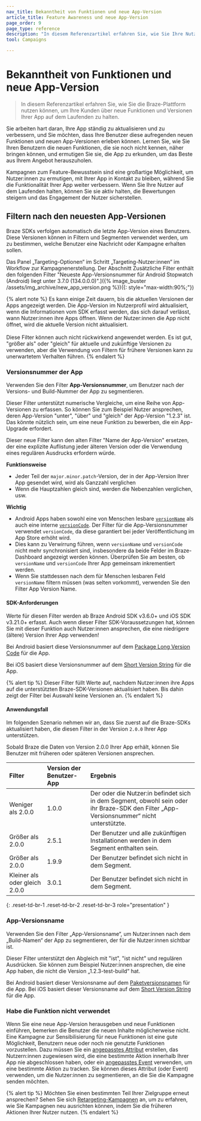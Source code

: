 ```yaml
---
nav_title: Bekanntheit von Funktionen und neue App-Version
article_title: Feature Awareness und neue App-Version
page_order: 9
page_type: reference
description: "In diesem Referenzartikel erfahren Sie, wie Sie Ihre Nutzer:innen auf dem Laufenden halten, wenn Sie neue Funktionen oder Versionen veröffentlichen."
tool: Campaigns

---
```


# Bekanntheit von Funktionen und neue App-Version

> In diesem Referenzartikel erfahren Sie, wie Sie die Braze-Plattform nutzen können, um Ihre Kunden über neue Funktionen und Versionen Ihrer App auf dem Laufenden zu halten. 

Sie arbeiten hart daran, Ihre App ständig zu aktualisieren und zu verbessern, und Sie möchten, dass Ihre Benutzer diese aufregenden neuen Funktionen und neuen App-Versionen erleben können. Lernen Sie, wie Sie Ihren Benutzern die neuen Funktionen, die sie noch nicht kennen, näher bringen können, und ermutigen Sie sie, die App zu erkunden, um das Beste aus Ihrem Angebot herauszuholen.

Kampagnen zum Feature-Bewusstsein sind eine großartige Möglichkeit, um Nutzer:innen zu ermutigen, mit Ihrer App in Kontakt zu bleiben, während Sie die Funktionalität Ihrer App weiter verbessern.  Wenn Sie Ihre Nutzer auf dem Laufenden halten, können Sie sie aktiv halten, die Bewertungen steigern und das Engagement der Nutzer sicherstellen.

## Filtern nach den neuesten App-Versionen

Braze SDKs verfolgen automatisch die letzte App-Version eines Benutzers. Diese Versionen können in Filtern und Segmenten verwendet werden, um zu bestimmen, welche Benutzer eine Nachricht oder Kampagne erhalten sollen.

Das Panel „Targeting-Optionen“ im Schritt „Targeting-Nutzer:innen“ im Workflow zur Kampagnenerstellung. Der Abschnitt Zusätzliche Filter enthält den folgenden Filter "Neueste App-Versionsnummer für Android Stopwatch (Android) liegt unter 3.7.0 (134.0.0.0)".]({% image_buster /assets/img_archive/new_app_version.png %})({: style="max-width:90%;"})

{% alert note %}
Es kann einige Zeit dauern, bis die aktuellen Versionen der Apps angezeigt werden. Die App-Version im Nutzerprofil wird aktualisiert, wenn die Informationen vom SDK erfasst werden, das sich darauf verlässt, wann Nutzer:innen ihre Apps öffnen. Wenn der Nutzer:innen die App nicht öffnet, wird die aktuelle Version nicht aktualisiert. <br><br> Diese Filter können auch nicht rückwirkend angewendet werden. Es ist gut, "größer als" oder "gleich" für aktuelle und zukünftige Versionen zu verwenden, aber die Verwendung von Filtern für frühere Versionen kann zu unerwartetem Verhalten führen.
{% endalert %}

### Versionsnummer der App

Verwenden Sie den Filter **App-Versionsnummer**, um Benutzer nach der Versions- und Build-Nummer der App zu segmentieren. 

Dieser Filter unterstützt numerische Vergleiche, um eine Reihe von App-Versionen zu erfassen. So können Sie zum Beispiel Nutzer ansprechen, deren App-Version "unter", "über" und "gleich" der App-Version "1.2.3" ist. Das könnte nützlich sein, um eine neue Funktion zu bewerben, die ein App-Upgrade erfordert.

Dieser neue Filter kann den alten Filter "Name der App-Version" ersetzen, der eine explizite Auflistung jeder älteren Version oder die Verwendung eines regulären Ausdrucks erfordern würde.

**Funktionsweise**

* Jeder Teil der `major.minor.patch`-Version, der in der App-Version Ihrer App gesendet wird, wird als Ganzzahl verglichen
* Wenn die Hauptzahlen gleich sind, werden die Nebenzahlen verglichen, usw.

**Wichtig**

* Android Apps haben sowohl eine von Menschen lesbare [`versionName`](https://developer.android.com/reference/android/content/pm/PackageInfo#versionName) als auch eine interne [`versionCode`](https://developer.android.com/reference/android/content/pm/PackageInfo.html#getLongVersionCode()). Der Filter für die App-Versionsnummer verwendet `versionCode`, da diese garantiert bei jeder Veröffentlichung im App Store erhöht wird.
* Dies kann zu Verwirrung führen, wenn `versionName` und `versionCode` nicht mehr synchronisiert sind, insbesondere da beide Felder im Braze-Dashboard angezeigt werden können. Überprüfen Sie am besten, ob `versionName` und `versionCode` Ihrer App gemeinsam inkrementiert werden.
* Wenn Sie stattdessen nach dem für Menschen lesbaren Feld `versionName` filtern müssen (was selten vorkommt), verwenden Sie den Filter App Version Name.

#### SDK-Anforderungen

Werte für diesen Filter werden ab Braze Android SDK v3.6.0+ und iOS SDK v3.21.0+ erfasst. Auch wenn dieser Filter SDK-Voraussetzungen hat, können Sie mit dieser Funktion auch Nutzer:innen ansprechen, die eine niedrigere (ältere) Version Ihrer App verwenden!

Bei Android basiert diese Versionsnummer auf dem [Package Long Version Code](https://developer.android.com/reference/android/content/pm/PackageInfo.html#getLongVersionCode()) für die App.

Bei iOS basiert diese Versionsnummer auf dem [Short Version String](https://developer.apple.com/documentation/bundleresources/information_property_list/cfbundleshortversionstring) für die App.

{% alert tip %}
Dieser Filter füllt Werte auf, nachdem Nutzer:innen ihre Apps auf die unterstützten Braze-SDK-Versionen aktualisiert haben. Bis dahin zeigt der Filter bei Auswahl keine Versionen an.
{% endalert %}

#### Anwendungsfall

Im folgenden Szenario nehmen wir an, dass Sie zuerst auf die Braze-SDKs aktualisiert haben, die diesen Filter in der Version `2.0.0` Ihrer App unterstützen.

Sobald Braze die Daten von Version 2.0.0 Ihrer App erhält, können Sie Benutzer mit früheren oder späteren Versionen ansprechen.

| Filter  | Version der Benutzer-App  | Ergebnis |
:------------- | :----------- | :---------|
| Weniger als 2.0.0 | 1.0.0 | Der oder die Nutzer:in befindet sich in dem Segment, obwohl sein oder ihr Braze-SDK den Filter „App-Versionsnummer“ nicht unterstützte. |
| Größer als 2.0.0 | 2.5.1 | Der Benutzer und alle zukünftigen Installationen werden in dem Segment enthalten sein. |
| Größer als 2.0.0 | 1.9.9 | Der Benutzer befindet sich nicht in dem Segment. |
| Kleiner als oder gleich 2.0.0 | 3.0.1 | Der Benutzer befindet sich nicht in dem Segment. |
{: .reset-td-br-1 .reset-td-br-2 .reset-td-br-3 role="presentation" }

### App-Versionsname

Verwenden Sie den Filter „App-Versionsname“, um Nutzer:innen nach dem „Build-Namen“ der App zu segmentieren, der für die Nutzer:innen sichtbar ist. 

Dieser Filter unterstützt den Abgleich mit "ist", "ist nicht" und regulären Ausdrücken. Sie können zum Beispiel Nutzer:innen ansprechen, die eine App haben, die nicht die Version „1.2.3-test-build“ hat.

Bei Android basiert dieser Versionsname auf dem [Paketversionsnamen](https://developer.android.com/reference/android/content/pm/PackageInfo#versionName) für die App. Bei iOS basiert dieser Versionsname auf dem [Short Version String](https://developer.apple.com/documentation/bundleresources/information_property_list/cfbundleshortversionstring) für die App.

### Habe die Funktion nicht verwendet

Wenn Sie eine neue App-Version herausgeben und neue Funktionen einführen, bemerken die Benutzer die neuen Inhalte möglicherweise nicht. Eine Kampagne zur Sensibilisierung für neue Funktionen ist eine gute Möglichkeit, Benutzern neue oder noch nie genutzte Funktionen vorzustellen. Dazu müssen Sie ein [angepasstes Attribut]({{site.baseurl}}/user_guide/engagement_tools/segments/segmentation_filters/#custom-data) erstellen, das Nutzern:innen zugewiesen wird, die eine bestimmte Aktion innerhalb Ihrer App nie abgeschlossen haben, oder ein [angepasstes Event]({{site.baseurl}}/user_guide/engagement_tools/segments/segmentation_filters/#custom-data) verwenden, um eine bestimmte Aktion zu tracken. Sie können dieses Attribut (oder Event) verwenden, um die Nutzer:innen zu segmentieren, an die Sie die Kampagne senden möchten.

{% alert tip %}
Möchten Sie einen bestimmten Teil Ihrer Zielgruppe erneut ansprechen? Sehen Sie sich [Retargeting-Kampagnen]({{site.baseurl}}/user_guide/engagement_tools/campaigns/ideas_and_strategies/retargeting_campaigns/) an, um zu erfahren, wie Sie Kampagnen neu ausrichten können, indem Sie die früheren Aktionen Ihrer Nutzer nutzen.
{% endalert %}


